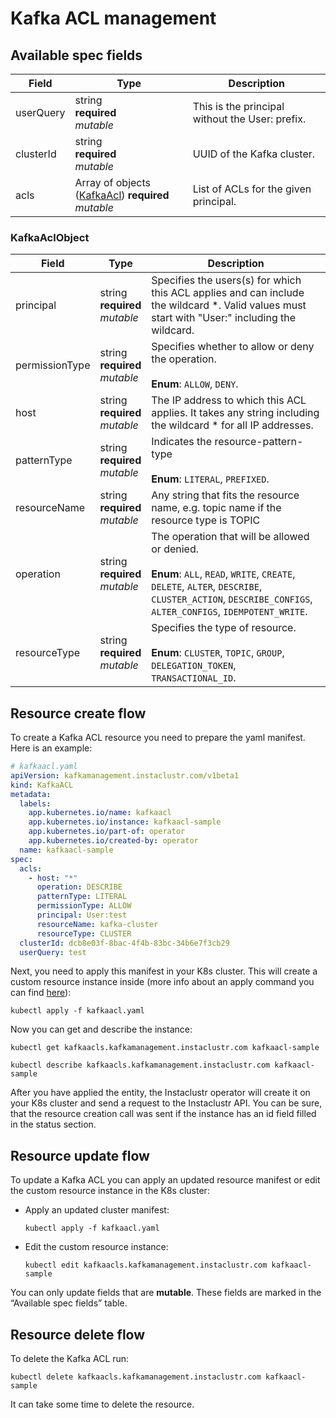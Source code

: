 # Kafka ACL management

## Available spec fields

| Field                                | Type                                                                          | Description                                     |
|--------------------------------------|-------------------------------------------------------------------------------|-------------------------------------------------|
| userQuery                            | string <br /> **required** <br /> _mutable_                                   | This is the principal without the User: prefix. |
| clusterId                            | string <br /> **required** <br /> _mutable_                                   | UUID of the Kafka cluster.                      |
| acls                                 | Array of objects ([KafkaAcl](#KafkaAclObject)) **required**  <br /> _mutable_ | List of ACLs for the given principal.           |

### KafkaAclObject
| Field                                          | Type                                           | Description                                                                                                                                                                                                   |
|------------------------------------------------|------------------------------------------------|---------------------------------------------------------------------------------------------------------------------------------------------------------------------------------------------------------------|
| principal                                      | string <br /> **required** <br /> _mutable_    | Specifies the users(s) for which this ACL applies and can include the wildcard *. Valid values must start with "User:" including the wildcard.                                                                |
| permissionType                                 | string <br /> **required** <br /> _mutable_    | Specifies whether to allow or deny the operation. <br> <br> **Enum**: `ALLOW`, `DENY`.                                                                                                                        |
| host                                           | string <br /> **required** <br /> _mutable_    | The IP address to which this ACL applies. It takes any string including the wildcard * for all IP addresses.                                                                                                  |
| patternType                                    | string <br /> **required** <br /> _mutable_    | Indicates the resource-pattern-type  <br> <br> **Enum**: `LITERAL`, `PREFIXED`.                                                                                                                               |
| resourceName                                   | string <br /> **required** <br /> _mutable_    | Any string that fits the resource name, e.g. topic name if the resource type is TOPIC                                                                                                                         |
| operation                                      | string <br /> **required** <br /> _mutable_    | The operation that will be allowed or denied. <br> <br> **Enum**: `ALL`, `READ`, `WRITE`, `CREATE`, `DELETE`, `ALTER`, `DESCRIBE`, `CLUSTER_ACTION`, `DESCRIBE_CONFIGS`, `ALTER_CONFIGS`, `IDEMPOTENT_WRITE`. |
| resourceType                                   | string <br /> **required** <br /> _mutable_    | Specifies the type of resource.  <br> <br> **Enum**: `CLUSTER`, `TOPIC`, `GROUP`, `DELEGATION_TOKEN`, `TRANSACTIONAL_ID`.                                                                                     |


## Resource create flow
To create a Kafka ACL resource you need to prepare the yaml manifest. Here is an example:
```yaml
# kafkaacl.yaml
apiVersion: kafkamanagement.instaclustr.com/v1beta1
kind: KafkaACL
metadata:
  labels:
    app.kubernetes.io/name: kafkaacl
    app.kubernetes.io/instance: kafkaacl-sample
    app.kubernetes.io/part-of: operator
    app.kubernetes.io/created-by: operator
  name: kafkaacl-sample
spec:
  acls:
    - host: "*"
      operation: DESCRIBE
      patternType: LITERAL
      permissionType: ALLOW
      principal: User:test
      resourceName: kafka-cluster
      resourceType: CLUSTER
  clusterId: dcb8e03f-8bac-4f4b-83bc-34b6e7f3cb29
  userQuery: test
```

Next, you need to apply this manifest in your K8s cluster. This will create a custom resource instance inside (more info about an apply command you can find [here](https://kubernetes.io/docs/reference/generated/kubectl/kubectl-commands#apply)):

```console
kubectl apply -f kafkaacl.yaml
```

Now you can get and describe the instance:

```console
kubectl get kafkaacls.kafkamanagement.instaclustr.com kafkaacl-sample
```
```console
kubectl describe kafkaacls.kafkamanagement.instaclustr.com kafkaacl-sample
```

After you have applied the entity, the Instaclustr operator will create it on your K8s cluster and send a request to the Instaclustr API. You can be sure, that the resource creation call was sent if the instance has an id field filled in the status section.

## Resource update flow

To update a Kafka ACL you can apply an updated resource manifest or edit the custom resource instance in the K8s cluster:
* Apply an updated cluster manifest:
    ```console
    kubectl apply -f kafkaacl.yaml
    ```
* Edit the custom resource instance:
    ```console
    kubectl edit kafkaacls.kafkamanagement.instaclustr.com kafkaacl-sample
    ```
You can only update fields that are **mutable**. These fields are marked in the “Available spec fields” table.

## Resource delete flow

To delete the Kafka ACL run:
```console
kubectl delete kafkaacls.kafkamanagement.instaclustr.com kafkaacl-sample
```

It can take some time to delete the resource.
